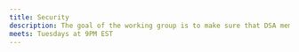 ```yaml
---
title: Security
description: The goal of the working group is to make sure that DSA members, chapters and the national organization are secure and can respond to any threats that may arise. A letter of recommendation from your chapter is required to participate in this group.
meets: Tuesdays at 9PM EST
---
```

